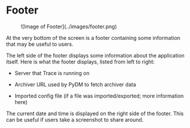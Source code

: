 # Footer

<figure markdown="span">
  ![Image of Footer](../images/footer.png)
</figure>

At the very bottom of the screen is a footer containing some information that may be useful to users.

The left side of the footer displays some information about the application itself.
Here is what the footer displays, listed from left to right:
- Server that Trace is running on
- Archiver URL used by PyDM to fetch archiver data
- Imported config file (if a file was imported/exported; more information here)

  [here]: io.md

The current date and time is displayed on the right side of the footer.
This can be useful if users take a screenshot to share around.
